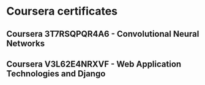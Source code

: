 # Coursera certificates

## Coursera 3T7RSQPQR4A6 - Convolutional Neural Networks
## Coursera V3L62E4NRXVF - Web Application Technologies and Django
